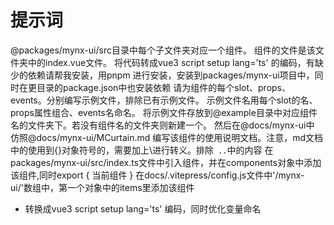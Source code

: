 # 提示词

@packages/mynx-ui/src目录中每个子文件夹对应一个组件。 组件的文件是该文件夹中的index.vue文件。
将代码转成vue3 script setup lang='ts' 的编码，有缺少的依赖请帮我安装，用pnpm 进行安装，安装到packages/mynx-ui项目中，同时在更目录的package.json中也安装依赖
请为组件的每个slot、props、events。分别编写示例文件，排除已有示例文件。 示例文件名用每个slot的名、props属性组合、events名命名。
将示例文件存放到@example目录中对应组件名的文件夹下。若没有组件名的文件夹则新建一个。
然后在@docs/mynx-ui中 仿照@docs/mynx-ui/MCurtain.md 编写该组件的使用说明文档。注意，md文档中的使用到{}对象符号的，需要加上\进行转义。排除``` ..```中的内容
在packages/mynx-ui/src/index.ts文件中引入组件，并在components对象中添加该组件,同时export  { 当前组件 } 
在docs/.vitepress/config.js文件中'/mynx-ui/'数组中，第一个对象中的items里添加该组件


- 转换成vue3 script setup lang='ts' 编码，同时优化变量命名